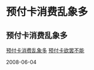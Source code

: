 # 预付卡消费乱象多

## 预付卡消费乱象多

[预付卡消费乱象多](http://finance.people.com.cn/GB/7337608.html)
[预付卡欲罢不能](http://finance.people.com.cn/GB/7337607.html)

2008-06-04